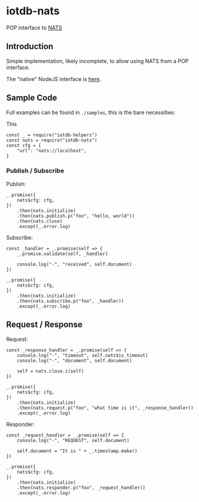 # iotdb-nats
POP interface to [NATS](https://docs.nats.io/nats-concepts/intro)

## Introduction

Simple implementation, likely incomplete, to allow using NATS
from a POP interface.

The "native" NodeJS interface is [here](https://github.com/nats-io/nats.js).

## Sample Code

Full examples can be found in `./samples`, this is the bare necessities:

This 

    const _ = require("iotdb-helpers")
    const nats = require("iotdb-nats")
    const cfg = {
        "url": "nats://localhost",
    }

### Publish / Subscribe

Publish:

    _.promise({
        nats$cfg: cfg,
    })
        .then(nats.initialize)
        .then(nats.publish.p("foo", "hello, world"))
        .then(nats.close)
        .except(_.error.log)

Subscribe:

    const _handler = _.promise(self => {
        _.promise.validate(self, _handler)

        console.log("-", "received", self.document)
    })

    _.promise({
        nats$cfg: cfg,
    })
        .then(nats.initialize)
        .then(nats.subscribe.p("foo", _handler))
        .except(_.error.log)

## Request / Response

Request:

    const _response_handler = _.promise(self => {
        console.log("-", "timeout", self.nats$is_timeout)
        console.log("-", "document", self.document)

        self = nats.close.i(self)
    })

    _.promise({
        nats$cfg: cfg,
    })
        .then(nats.initialize)
        .then(nats.request.p("foo", "what time is it", _response_handler))
        .except(_.error.log)

Responder:

    const _request_handler = _.promise(self => {
        console.log("-", "REQUEST", self.document)

        self.document = "It is " + _.timestamp.make()
    })

    _.promise({
        nats$cfg: cfg,
    })
        .then(nats.initialize)
        .then(nats.responder.p("foo", _request_handler))
        .except(_.error.log)

